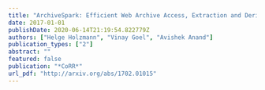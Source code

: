 ```yaml
---
title: "ArchiveSpark: Efficient Web Archive Access, Extraction and Derivation"
date: 2017-01-01
publishDate: 2020-06-14T21:19:54.822779Z
authors: ["Helge Holzmann", "Vinay Goel", "Avishek Anand"]
publication_types: ["2"]
abstract: ""
featured: false
publication: "*CoRR*"
url_pdf: "http://arxiv.org/abs/1702.01015"
---
```


